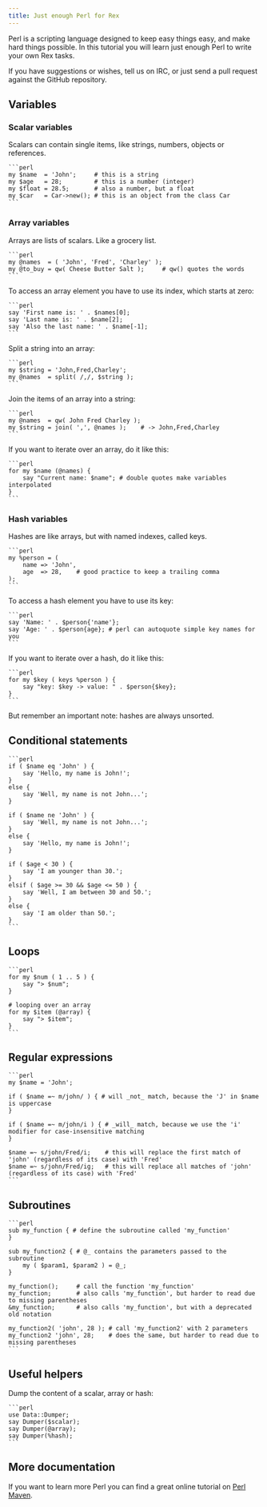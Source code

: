 ```yaml
---
title: Just enough Perl for Rex
---
```


Perl is a scripting language designed to keep easy things easy, and make hard things possible. In this tutorial you will learn just enough Perl to write your own Rex tasks.

If you have suggestions or wishes, tell us on IRC, or just send a pull request against the GitHub repository.

## Variables

### Scalar variables

Scalars can contain single items, like strings, numbers, objects or references.

    ```perl
    my $name  = 'John';     # this is a string
    my $age   = 28;         # this is a number (integer)
    my $float = 28.5;       # also a number, but a float
    my $car   = Car->new(); # this is an object from the class Car
    ```

### Array variables

Arrays are lists of scalars. Like a grocery list.

    ```perl
    my @names  = ( 'John', 'Fred', 'Charley' );
    my @to_buy = qw( Cheese Butter Salt );     # qw() quotes the words
    ```

To access an array element you have to use its index, which starts at zero:

    ```perl
    say 'First name is: ' . $names[0];
    say 'Last name is: ' . $name[2];
    say 'Also the last name: ' . $name[-1];
    ```

Split a string into an array:

    ```perl
    my $string = 'John,Fred,Charley';
    my @names  = split( /,/, $string );
    ```

Join the items of an array into a string:

    ```perl
    my @names  = qw( John Fred Charley );
    my $string = join( ',', @names );    # -> John,Fred,Charley
    ```

If you want to iterate over an array, do it like this:

    ```perl
    for my $name (@names) {
        say "Current name: $name"; # double quotes make variables interpolated
    }
    ```

### Hash variables

Hashes are like arrays, but with named indexes, called keys.

    ```perl
    my %person = (
        name => 'John',
        age  => 28,    # good practice to keep a trailing comma
    );
    ```

To access a hash element you have to use its key:

    ```perl
    say 'Name: ' . $person{'name'};
    say 'Age: ' . $person{age}; # perl can autoquote simple key names for you
    ```

If you want to iterate over a hash, do it like this:

    ```perl
    for my $key ( keys %person ) {
        say "key: $key -> value: " . $person{$key};
    }
    ```

But remember an important note: hashes are always unsorted.

## Conditional statements

    ```perl
    if ( $name eq 'John' ) {
        say 'Hello, my name is John!';
    }
    else {
        say 'Well, my name is not John...';
    }
    
    if ( $name ne 'John' ) {
        say 'Well, my name is not John...';
    }
    else {
        say 'Hello, my name is John!';
    }
    
    if ( $age < 30 ) {
        say 'I am younger than 30.';
    }
    elsif ( $age >= 30 && $age <= 50 ) {
        say 'Well, I am between 30 and 50.';
    }
    else {
        say 'I am older than 50.';
    }
    ```

## Loops

    ```perl
    for my $num ( 1 .. 5 ) {
        say "> $num";
    }
    
    # looping over an array
    for my $item (@array) {
        say "> $item";
    }
    ```

## Regular expressions

    ```perl
    my $name = 'John';
    
    if ( $name =~ m/john/ ) { # will _not_ match, because the 'J' in $name is uppercase
    }
    
    if ( $name =~ m/john/i ) { # _will_ match, because we use the 'i' modifier for case-insensitive matching
    }
    
    $name =~ s/john/Fred/i;    # this will replace the first match of 'john' (regardless of its case) with 'Fred'
    $name =~ s/john/Fred/ig;   # this will replace all matches of 'john' (regardless of its case) with 'Fred'
    ```

## Subroutines

    ```perl
    sub my_function { # define the subroutine called 'my_function'
    }
    
    sub my_function2 { # @_ contains the parameters passed to the subroutine
        my ( $param1, $param2 ) = @_;
    }
    
    my_function();     # call the function 'my_function'
    my_function;       # also calls 'my_function', but harder to read due to missing parentheses
    &my_function;      # also calls 'my_function', but with a deprecated old notation
    
    my_function2( 'john', 28 ); # call 'my_function2' with 2 parameters
    my_function2 'john', 28;    # does the same, but harder to read due to missing parentheses
    ```

## Useful helpers

Dump the content of a scalar, array or hash:

    ```perl
    use Data::Dumper;
    say Dumper($scalar);
    say Dumper(@array);
    say Dumper(%hash);
    ```

## More documentation

If you want to learn more Perl you can find a great online tutorial on [Perl Maven](http://perlmaven.com/perl-tutorial).
